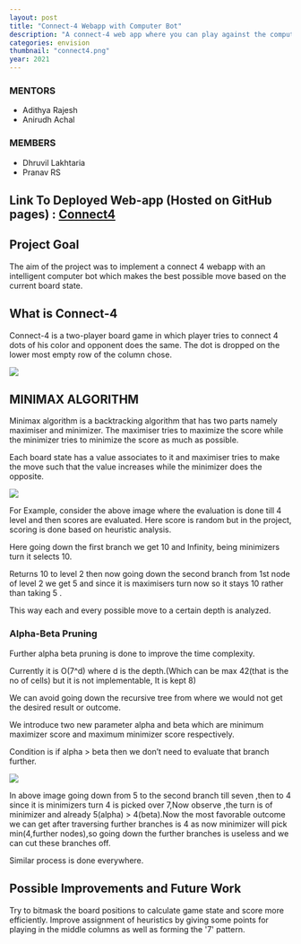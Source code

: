 ```yaml
---
layout: post
title: "Connect-4 Webapp with Computer Bot"
description: "A connect-4 web app where you can play against the computer or with friends"
categories: envision
thumbnail: "connect4.png"
year: 2021
---
```


### MENTORS

- Adithya Rajesh
- Anirudh Achal

### MEMBERS

- Dhruvil Lakhtaria
- Pranav RS

## Link To Deployed Web-app (Hosted on GitHub pages) : [Connect4](https://dhruvil-lakhtaria.github.io/Connect4/)

## Project Goal

The aim of the project was to implement a connect 4 webapp with an intelligent computer bot which makes the best possible move based on the current board state.

## What is Connect-4

Connect-4 is a two-player board game in which player tries to connect 4 dots of his color and opponent does the same. The dot is dropped on the lower most empty row of the column chose.

<img src = "https://github.com/Dhruvil-Lakhtaria/Connect4/blob/master/readme_images/board.JPG?raw=true">

## MINIMAX ALGORITHM

Minimax algorithm is a backtracking algorithm that has two parts namely maximiser and minimizer. The maximiser tries to maximize the score while the minimizer tries to minimize the score as much as possible.

Each board state has a value associates to it and maximiser tries to make the move such that the value increases while the minimizer does the opposite.

<img src = " https://github.com/Dhruvil-Lakhtaria/Connect4/blob/master/readme_images/minimax-tree.png?raw=true">

For Example, consider the above image where the evaluation is done till 4 level and then scores are evaluated. Here score is random but in the project, scoring is done based on heuristic analysis.

Here going down the first branch we get 10 and Infinity, being minimizers turn it selects 10.

Returns 10 to level 2 then now going down the second branch from 1st node of level 2 we get 5 and since it is maximisers turn now so it stays 10 rather than taking 5 .

This way each and every possible move to a certain depth is analyzed.

### Alpha-Beta Pruning

Further alpha beta pruning is done to improve the time complexity.

Currently it is O(7^d) where d is the depth.(Which can be max 42(that is the no of cells) but it is not implementable, It is kept 8)

We can avoid going down the recursive tree from where we would not get the desired result or outcome.

We introduce two new parameter alpha and beta which are minimum maximizer score and maximum minimizer score respectively.

Condition is if alpha > beta then we don’t need to evaluate that branch further.

  <img src = "https://github.com/Dhruvil-Lakhtaria/Connect4/blob/master/readme_images/alpha-beta.png?raw=true">

In above image going down from 5 to the second branch till seven ,then to 4 since it is minimizers turn 4 is picked over 7,Now observe ,the turn is of minimizer and already 5(alpha) > 4(beta).Now the most favorable outcome we can get after traversing further branches is 4 as now minimizer will pick min(4,further nodes),so going down the further branches is useless and we can cut these branches off.

Similar process is done everywhere.

## Possible Improvements and Future Work

Try to bitmask the board positions to calculate game state and score more efficiently.
Improve assignment of heuristics by giving some points for playing in the middle columns as well as forming the '7' pattern.
